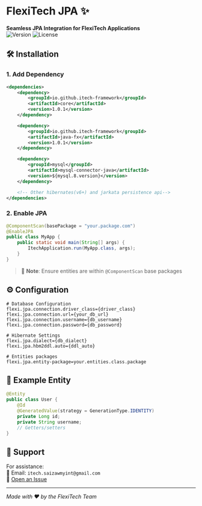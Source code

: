 # FlexiTech JPA ✨

**Seamless JPA Integration for FlexiTech Applications**  
![Version](https://img.shields.io/badge/version-1.0.0-green) ![License](https://img.shields.io/badge/license-MIT-blue)

## 🛠 Installation

### 1. Add Dependency
```xml
<dependencies>
    <dependency>
        <groupId>io.github.itech-framework</groupId>
        <artifactId>core</artifactId>
        <version>1.0.1</version>
    </dependency>

    <dependency>
        <groupId>io.github.itech-framework</groupId>
        <artifactId>java-fx</artifactId>
        <version>1.0.1</version>
    </dependency>

    <dependency>
        <groupId>mysql</groupId>
        <artifactId>mysql-connector-java</artifactId>
        <version>${mysql.8.version}</version>
    </dependency>

    <!-- Other hibernates(v6+) and jarkata persistence api-->
</dependencies>
```

### 2. Enable JPA
```java
@ComponentScan(basePackage = "your.package.com")
@EnableJPA
public class MyApp {
    public static void main(String[] args) {
        ItechApplication.run(MyApp.class, args);
    }
}
```

> 📌 **Note**: Ensure entities are within `@ComponentScan` base packages

## ⚙ Configuration
```properties
# Database Configuration
flexi.jpa.connection.driver_class={driver_class}
flexi.jpa.connection.url={your_db_url}
flexi.jpa.connection.username={db_username}
flexi.jpa.connection.password={db_password}

# Hibernate Settings
flexi.jpa.dialect={db_dialect}
flexi.jpa.hbm2ddl.auto={ddl_auto}

# Entities packages
flexi.jpa.entity-package=your.entities.class.package
```

## 🧩 Example Entity
```java
@Entity
public class User {
    @Id
    @GeneratedValue(strategy = GenerationType.IDENTITY)
    private Long id;
    private String username;
    // Getters/setters
}
```

## 🤝 Support
For assistance:  
📧 Email: `itech.saizawmyint@gmail.com`  
📑 [Open an Issue]([https://github.com/your-repo/issues](https://github.com/itech-framework/jpa/issues))

---

*Made with ❤️ by the FlexiTech Team*
